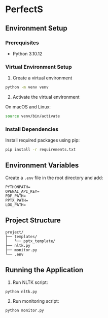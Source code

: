 # PerfectS

## Environment Setup

### Prerequisites
- Python 3.10.12

### Virtual Environment Setup
1. Create a virtual environment
```bash
python -m venv venv
```

2. Activate the virtual environment

On macOS and Linux:
```bash
source venv/bin/activate
```

### Install Dependencies
Install required packages using pip:
```bash
pip install -r requirements.txt
```

## Environment Variables
Create a `.env` file in the root directory and add:
```
PYTHONPATH=
OPENAI_API_KEY=
PDF_PATH=
PPTX_PATH=
LOG_PATH=
```

## Project Structure
```
project/
├── templates/
│   └── pptx_template/
├── nltk.py
├── monitor.py
└── .env
```

## Running the Application
1. Run NLTK script:
```bash
python nltk.py
```

2. Run monitoring script:
```bash
python monitor.py
```
